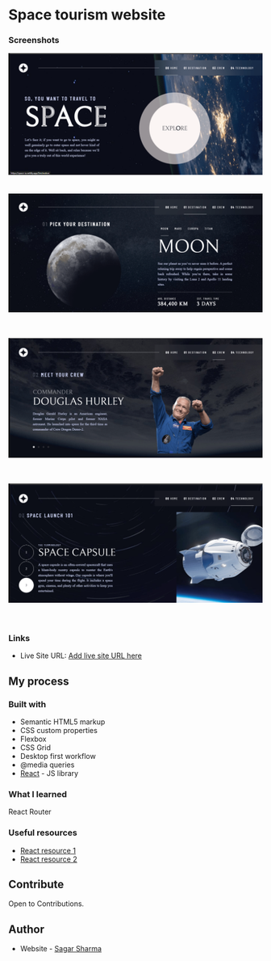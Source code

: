 # Space tourism website

### Screenshots
![](./site-preview-images/Screenshot1-min.png)
<br/><br/><br/>
![](./site-preview-images/Screenshot2-min.png)
<br/><br/><br/>

![](./site-preview-images/Screenshot3-min.png)
<br/><br/><br/>

![](./site-preview-images/Screenshot4-min.png)
<br/><br/><br/>




### Links

- Live Site URL: [Add live site URL here](https://your-live-site-url.com)

## My process

### Built with

- Semantic HTML5 markup
- CSS custom properties
- Flexbox
- CSS Grid
- Desktop first workflow
- @media queries
- [React](https://reactjs.org/) - JS library

### What I learned

React Router

### Useful resources

- [React resource 1](https://scrimba.com/learn/learnreact) 
- [React resource 2](https://www.youtube.com/c/Codevolution) 

## Contribute
Open to Contributions.

## Author

- Website - [Sagar Sharma](https://sagar-io.github.io/)
